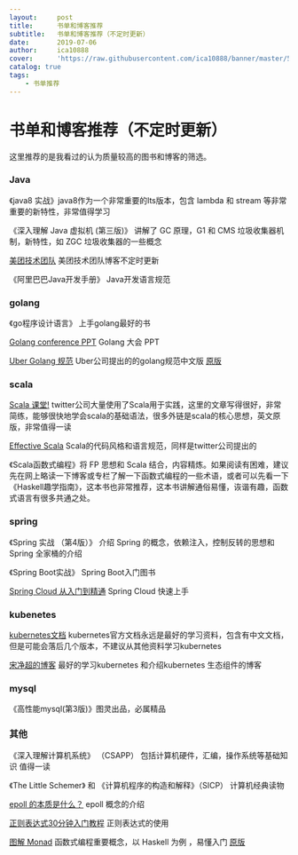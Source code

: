 ```yaml
---
layout:     post
title:      书单和博客推荐
subtitle:   书单和博客推荐（不定时更新）
date:       2019-07-06
author:     ica10888
cover:      'https://raw.githubusercontent.com/ica10888/banner/master/582b62c6e6fea16ed2dc1973073d4cd64f72e7d0.jpg'
catalog: true
tags:
    - 书单推荐
---
```



# 书单和博客推荐（不定时更新）

这里推荐的是我看过的认为质量较高的图书和博客的筛选。

### Java

《java8 实战》java8作为一个非常重要的lts版本，包含 lambda 和 stream 等非常重要的新特性，非常值得学习

《深入理解 Java 虚拟机 (第三版)》 讲解了 GC 原理，G1 和 CMS 垃圾收集器机制，新特性，如 ZGC 垃圾收集器的一些概念

[美团技术团队](https://tech.meituan.com/)  美团技术团队博客不定时更新

《阿里巴巴Java开发手册》 Java开发语言规范

### golang

《go程序设计语言》 上手golang最好的书

[Golang conference PPT](https://github.com/gopherchina/conference) Golang 大会 PPT

[Uber Golang 规范](https://github.com/xxjwxc/uber_go_guide_cn) Uber公司提出的的golang规范中文版 [原版](https://github.com/uber-go/guide/blob/master/style.md)


### scala

[Scala 课堂!](http://twitter.github.io/scala_school/zh_cn/index.html) twitter公司大量使用了Scala用于实践，这里的文章写得很好，非常简练，能够很快地学会scala的基础语法，很多外链是scala的核心思想，英文原版，非常值得一读

[Effective Scala](https://twitter.github.io/effectivescala/index-cn.html) Scala的代码风格和语言规范，同样是twitter公司提出的

《Scala函数式编程》将 FP 思想和 Scala 结合，内容精炼。如果阅读有困难，建议先在网上略读一下博客或专栏了解一下函数式编程的一些术语，或者可以先看一下 《Haskell趣学指南》，这本书也非常推荐，这本书讲解通俗易懂，诙谐有趣，函数式语言有很多共通之处。

### spring

《Spring 实战 （第4版）》 介绍 Spring 的概念，依赖注入，控制反转的思想和 Spring 全家桶的介绍

《Spring Boot实战》 Spring Boot入门图书

[Spring Cloud 从入门到精通](https://blog.csdn.net/valada/article/details/80892573)  Spring Cloud 快速上手

### kubenetes

[kubernetes文档](https://kubernetes.io/docs/tasks/)  kubernetes官方文档永远是最好的学习资料，包含有中文文档，但是可能会落后几个版本，不建议从其他资料学习kubernetes

[宋净超的博客](https://jimmysong.io/) 最好的学习kubernetes 和介绍kubernetes 生态组件的博客

### mysql

《高性能mysql(第3版)》图灵出品，必属精品

### 其他

《深入理解计算机系统》 （CSAPP） 包括计算机硬件，汇编，操作系统等基础知识 值得一读

《The Little Schemer》 和 《计算机程序的构造和解释》（SICP） 计算机经典读物

[epoll 的本质是什么？](https://my.oschina.net/editorial-story/blog/3052308) epoll 概念的介绍

[正则表达式30分钟入门教程](https://deerchao.net/tutorials/regex/regex.htm) 正则表达式的使用

[图解 Monad](http://blog.forec.cn/2017/03/02/translation-adit-faamip/) 函数式编程重要概念，以 Haskell 为例 ，易懂入门 [原版](http://adit.io/posts/2013-04-17-functors,_applicatives,_and_monads_in_pictures.html)
